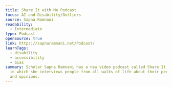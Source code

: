 ```yaml
---
title: Share It with Me Podcast
focus: AI and Disability/Outliers
source: Sapna Ramnani
readability:
  - Intermediate
type: Podcast
openSource: true
link: https://sapnaramnani.net/Podcast/
learnTags:
  - disability
  - accessibility
  - bias
summary: Scholar Sapna Ramnani has a new video podcast called Share It with Me,
  in which she interviews people from all walks of life about their perspectives
  and opinions.
---
```

